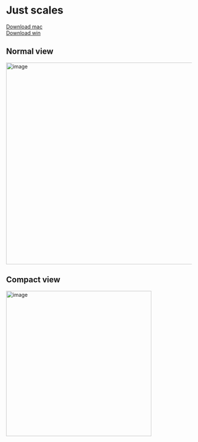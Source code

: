 # Just scales

[Download mac](https://github.com/AlexSND/just-scales-app/releases/download/just-scales-v1.1.0/just-scales_1.1.0_x64.dmg)</br>
[Download win](https://github.com/AlexSND/just-scales-app/releases/download/just-scales-v1.1.0/just-scales_1.1.0_x64-setup.exe)

## Normal view
<img width="547" alt="image" src="https://github.com/AlexSND/just-scales-app/assets/6266205/d9493649-5edf-4094-8d7d-6706b60fe378">

## Compact view
<img width="394" alt="image" src="https://github.com/AlexSND/just-scales-app/assets/6266205/161cf1fc-69cf-4f0d-ac7b-db75810f0334">


